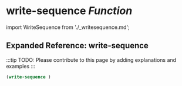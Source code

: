 # **write-sequence** *Function*

import WriteSequence from './_writesequence.md';

<WriteSequence />

## Expanded Reference: write-sequence

:::tip
TODO: Please contribute to this page by adding explanations and examples
:::

```lisp
(write-sequence )
```

